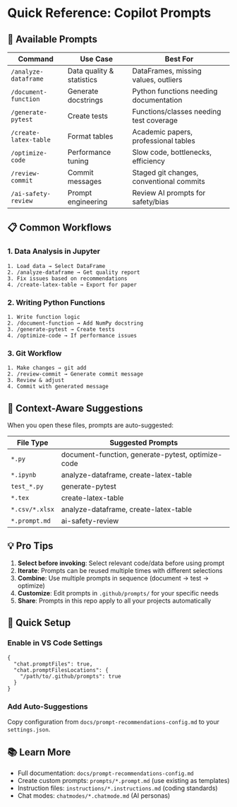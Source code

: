 # Quick Reference: Copilot Prompts

## 🚀 Available Prompts

| Command               | Use Case                  | Best For                                 |
| --------------------- | ------------------------- | ---------------------------------------- |
| `/analyze-dataframe`  | Data quality & statistics | DataFrames, missing values, outliers     |
| `/document-function`  | Generate docstrings       | Python functions needing documentation   |
| `/generate-pytest`    | Create tests              | Functions/classes needing test coverage  |
| `/create-latex-table` | Format tables             | Academic papers, professional tables     |
| `/optimize-code`      | Performance tuning        | Slow code, bottlenecks, efficiency       |
| `/review-commit`      | Commit messages           | Staged git changes, conventional commits |
| `/ai-safety-review`   | Prompt engineering        | Review AI prompts for safety/bias        |

## 📋 Common Workflows

### 1. Data Analysis in Jupyter

```
1. Load data → Select DataFrame
2. /analyze-dataframe → Get quality report
3. Fix issues based on recommendations
4. /create-latex-table → Export for paper
```

### 2. Writing Python Functions

```
1. Write function logic
2. /document-function → Add NumPy docstring
3. /generate-pytest → Create tests
4. /optimize-code → If performance issues
```

### 3. Git Workflow

```
1. Make changes → git add
2. /review-commit → Generate commit message
3. Review & adjust
4. Commit with generated message
```

## 🎯 Context-Aware Suggestions

When you open these files, prompts are auto-suggested:

| File Type      | Suggested Prompts                                 |
| -------------- | ------------------------------------------------- |
| `*.py`         | document-function, generate-pytest, optimize-code |
| `*.ipynb`      | analyze-dataframe, create-latex-table             |
| `test_*.py`    | generate-pytest                                   |
| `*.tex`        | create-latex-table                                |
| `*.csv/*.xlsx` | analyze-dataframe, create-latex-table             |
| `*.prompt.md`  | ai-safety-review                                  |

## 💡 Pro Tips

1. **Select before invoking**: Select relevant code/data before using prompt
2. **Iterate**: Prompts can be reused multiple times with different selections
3. **Combine**: Use multiple prompts in sequence (document → test → optimize)
4. **Customize**: Edit prompts in `.github/prompts/` for your specific needs
5. **Share**: Prompts in this repo apply to all your projects automatically

## 🔧 Quick Setup

### Enable in VS Code Settings

```jsonc
{
  "chat.promptFiles": true,
  "chat.promptFilesLocations": {
    "/path/to/.github/prompts": true
  }
}
```

### Add Auto-Suggestions

Copy configuration from `docs/prompt-recommendations-config.md` to your `settings.json`.

## 📚 Learn More

- Full documentation: `docs/prompt-recommendations-config.md`
- Create custom prompts: `prompts/*.prompt.md` (use existing as templates)
- Instruction files: `instructions/*.instructions.md` (coding standards)
- Chat modes: `chatmodes/*.chatmode.md` (AI personas)
